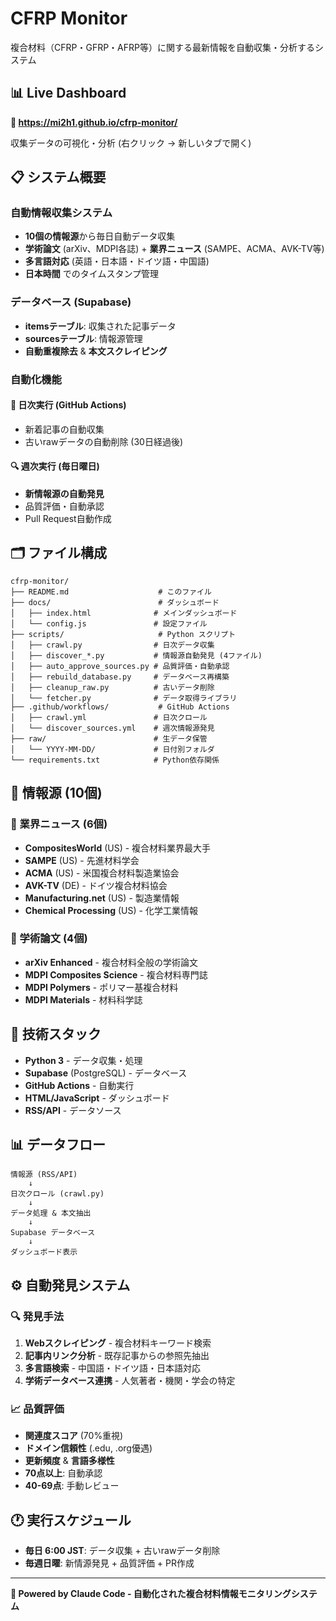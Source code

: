 # CFRP Monitor

複合材料（CFRP・GFRP・AFRP等）に関する最新情報を自動収集・分析するシステム

## 📊 Live Dashboard
**🔗 https://mi2h1.github.io/cfrp-monitor/**

収集データの可視化・分析 (右クリック → 新しいタブで開く)

## 📋 システム概要

### 自動情報収集システム
- **10個の情報源**から毎日自動データ収集
- **学術論文** (arXiv、MDPI各誌) + **業界ニュース** (SAMPE、ACMA、AVK-TV等)
- **多言語対応** (英語・日本語・ドイツ語・中国語)
- **日本時間** でのタイムスタンプ管理

### データベース (Supabase)
- **itemsテーブル**: 収集された記事データ
- **sourcesテーブル**: 情報源管理
- **自動重複除去** & **本文スクレイピング**

### 自動化機能

#### 📅 日次実行 (GitHub Actions)
- 新着記事の自動収集
- 古いrawデータの自動削除 (30日経過後)

#### 🔍 週次実行 (毎日曜日)
- **新情報源の自動発見**
- 品質評価・自動承認
- Pull Request自動作成

## 🗂️ ファイル構成

```
cfrp-monitor/
├── README.md                    # このファイル
├── docs/                        # ダッシュボード
│   ├── index.html              # メインダッシュボード
│   └── config.js               # 設定ファイル
├── scripts/                     # Python スクリプト
│   ├── crawl.py                # 日次データ収集
│   ├── discover_*.py           # 情報源自動発見 (4ファイル)
│   ├── auto_approve_sources.py # 品質評価・自動承認
│   ├── rebuild_database.py     # データベース再構築
│   ├── cleanup_raw.py          # 古いデータ削除
│   └── fetcher.py              # データ取得ライブラリ
├── .github/workflows/           # GitHub Actions
│   ├── crawl.yml               # 日次クロール
│   └── discover_sources.yml    # 週次情報源発見
├── raw/                        # 生データ保管
│   └── YYYY-MM-DD/             # 日付別フォルダ
└── requirements.txt            # Python依存関係
```

## 🚀 情報源 (10個)

### 📰 業界ニュース (6個)
- **CompositesWorld** (US) - 複合材料業界最大手
- **SAMPE** (US) - 先進材料学会
- **ACMA** (US) - 米国複合材料製造業協会  
- **AVK-TV** (DE) - ドイツ複合材料協会
- **Manufacturing.net** (US) - 製造業情報
- **Chemical Processing** (US) - 化学工業情報

### 🔬 学術論文 (4個)
- **arXiv Enhanced** - 複合材料全般の学術論文
- **MDPI Composites Science** - 複合材料専門誌
- **MDPI Polymers** - ポリマー基複合材料
- **MDPI Materials** - 材料科学誌

## 🔧 技術スタック

- **Python 3** - データ収集・処理
- **Supabase** (PostgreSQL) - データベース
- **GitHub Actions** - 自動実行
- **HTML/JavaScript** - ダッシュボード
- **RSS/API** - データソース

## 📊 データフロー

```
情報源 (RSS/API) 
    ↓ 
日次クロール (crawl.py)
    ↓
データ処理 & 本文抽出
    ↓
Supabase データベース
    ↓
ダッシュボード表示
```

## ⚙️ 自動発見システム

### 🔍 発見手法
1. **Webスクレイピング** - 複合材料キーワード検索
2. **記事内リンク分析** - 既存記事からの参照先抽出
3. **多言語検索** - 中国語・ドイツ語・日本語対応
4. **学術データベース連携** - 人気著者・機関・学会の特定

### 📈 品質評価
- **関連度スコア** (70%重視)
- **ドメイン信頼性** (.edu, .org優遇)
- **更新頻度** & **言語多様性**
- **70点以上**: 自動承認
- **40-69点**: 手動レビュー

## 🕐 実行スケジュール

- **毎日 6:00 JST**: データ収集 + 古いrawデータ削除
- **毎週日曜**: 新情源発見 + 品質評価 + PR作成

---

**🤖 Powered by Claude Code - 自動化された複合材料情報モニタリングシステム**